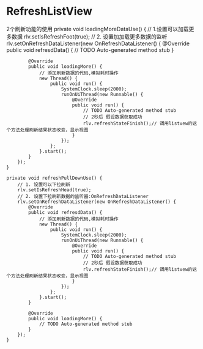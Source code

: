 # RefreshListView
2个刷新功能的使用
private void loadingMoreDataUse() {
		// 1.设置可以加载更多数据
		rlv.setIsRefreshFoot(true);
		// 2. 设置加加载更多数据的监听
		rlv.setOnRefreshDataListener(new OnRefreshDataListener() {
			@Override
			public void refresdData() {
				// TODO Auto-generated method stub
			}

			@Override
			public void loadingMore() {
				// 添加刷新数据的代码,模拟耗时操作
				new Thread() {
					public void run() {
						SystemClock.sleep(2000);
						runOnUiThread(new Runnable() {
							@Override
							public void run() {
								// TODO Auto-generated method stub
								// 2秒后 假设数据获取成功
								rlv.refreshStateFinish();// 调用listvew的这个方法处理刷新结果状态改变，显示视图
							}
						});
					};
				}.start();
			}
		});
	}

	private void refreshPullDownUse() {
		// 1. 设置可以下拉刷新
		rlv.setIsRefreshHead(true);
		// 2. 设置下拉刷新数据的监听器:OnRefreshDataListener
		rlv.setOnRefreshDataListener(new OnRefreshDataListener() {
			@Override
			public void refresdData() {
				// 添加刷新数据的代码,模拟耗时操作
				new Thread() {
					public void run() {
						SystemClock.sleep(2000);
						runOnUiThread(new Runnable() {
							@Override
							public void run() {
								// TODO Auto-generated method stub
								// 2秒后 假设数据获取成功
								rlv.refreshStateFinish();// 调用listvew的这个方法处理刷新结果状态改变，显示视图
							}
						});
					};
				}.start();
			}

			@Override
			public void loadingMore() {
				// TODO Auto-generated method stub
			}
		});
	}
